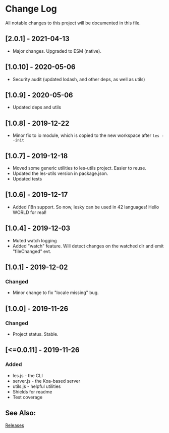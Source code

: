 
# Change Log
All notable changes to this project will be documented in this file.

## [2.0.1] - 2021-04-13
- Major changes. Upgraded to ESM (native).

## [1.0.10] - 2020-05-06
- Security audit (updated lodash, and other deps, as well as utils)

## [1.0.9] - 2020-05-06
- Updated deps and utils

## [1.0.8] - 2019-12-22
- Minor fix to io module, which is copied to the new workspace after `les --init`

## [1.0.7] - 2019-12-18
- Moved some generic utilities to les-utils project. Easier to reuse.
- Updated the les-utils version in package.json.
- Updated tests

## [1.0.6] - 2019-12-17
- Added i18n support. So now, lesky can be used in 42 languages! Hello WORLD for real!

## [1.0.4] - 2019-12-03

- Muted watch logging
- Added "watch" feature. Will detect changes on the watched dir and emit "fileChanged" evt.

## [1.0.1] - 2019-12-02

### Changed

- Minor change to fix "locale missing" bug.

## [1.0.0] - 2019-11-26

### Changed

- Project status. Stable.

## [<=0.0.11] - 2019-11-26

### Added

- les.js - the CLI
- server.js - the Koa-based server
- utils.js - helpful utilities
- Shields for readme
- Test coverage

## See Also:

[Releases](https://github.com/richardeschloss/les/releases)
